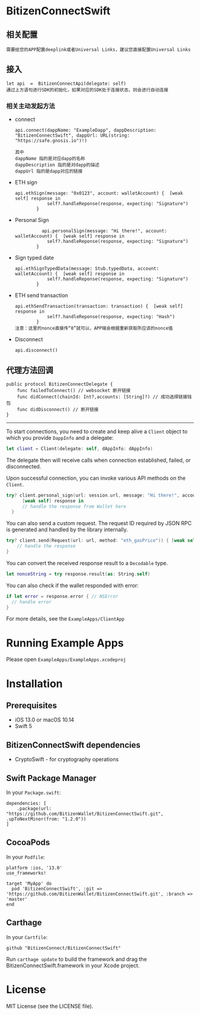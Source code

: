 # BitizenConnectSwift

## 相关配置
    需要给您的APP配置deeplink或者Universal Links，建议您直接配置Universal Links
## 接入
    let api  =  BitizenConnectApi(delegate: self)
    通过上方语句进行SDK的初始化，如果对应的SDK处于连接状态，则会进行自动连接

### 相关主动发起方法

* connect
    ```
    api.connect(dappName: "ExampleDapp", dappDescription: "BitizenConnectSwift", dappUrl: URL(string: "https://safe.gnosis.io")!)

    其中
    dappName 指的是对应dapp的名称
    dappDescription 指的是对dapp的描述
    dappUrl 指的是dapp对应的链接
    ```
* ETH sign
    ```
    api.ethSign(message: "0x0123", account: walletAccount) {  [weak self] response in
                self?.handleReponse(response, expecting: "Signature")
            }
    ```
* Personal Sign
    ```
              api.personalSign(message: "Hi there!", account: walletAccount) {  [weak self] response in
                self?.handleReponse(response, expecting: "Signature")
            }
    ```
* Sign typed date
    ```
    api.ethSignTypedData(message: Stub.typedData, account: walletAccount) {  [weak self] response in
                self?.handleReponse(response, expecting: "Signature")
            }
    ```
* ETH send transaction
    ```
    api.ethSendTransaction(transaction: transaction) {  [weak self] response in
                self?.handleReponse(response, expecting: "Hash")
            }
    注意：这里的nonce直接传“0”就可以，APP端会根据重新获取所应该的nonce值
    ```
* Disconnect
    ```
    api.disconnect()
    ```

## 代理方法回调
    
    public protocol BitizenConnectDelegate {
        func failedToConnect() // websocket 断开链接
        func didConnect(chainId: Int?,accounts: [String]?) // 成功选择链接钱包
        func didDisconnect() // 断开链接
    }
    
    
---


To start connections, you need to create and keep alive a `Client` object to which you provide `DappInfo` and a delegate:

```Swift
let client = Client(delegate: self, dAppInfo: dAppInfo)
```

The delegate then will receive calls when connection established, failed, or disconnected.

Upon successful connection, you can invoke various API methods on the `Client`.

```Swift
try? client.personal_sign(url: session.url, message: "Hi there!", account: session.walletInfo!.accounts[0]) {
      [weak self] response in
      // handle the response from Wallet here
  }
```

You can also send a custom request. The request ID required by JSON RPC is generated and handled by the library internally.

```Swift
try? client.send(Request(url: url, method: "eth_gasPrice")) { [weak self] response in
    // handle the response
}
```

You can convert the received response result to a `Decodable` type.

```Swift
let nonceString = try response.result(as: String.self)
```

You can also check if the wallet responded with error:

```Swift
if let error = response.error { // NSError
  // handle error
}
```

For more details, see the `ExampleApps/ClientApp`

# Running Example Apps

Please open `ExampleApps/ExampleApps.xcodeproj`

# Installation

## Prerequisites

- iOS 13.0 or macOS 10.14
- Swift 5

## BitizenConnectSwift dependencies

- CryptoSwift - for cryptography operations

## Swift Package Manager

In your `Package.swift`:

    dependencies: [
        .package(url: "https://github.com/BitizenWallet/BitizenConnectSwift.git", .upToNextMinor(from: "1.2.0"))
    ]

## CocoaPods

In your `Podfile`:

    platform :ios, '13.0'
    use_frameworks!

    target 'MyApp' do
      pod 'BitizenConnectSwift', :git => 'https://github.com/BitizenWallet/BitizenConnectSwift.git', :branch => 'master'
    end

## Carthage

In your `Cartfile`:

    github "BitizenConnect/BitizenConnectSwift"

Run `carthage update` to build the framework and drag the BitizenConnectSwift.framework in your Xcode project.

# License

MIT License (see the LICENSE file).
